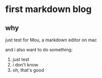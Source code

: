 <!--
@title: first markdown blog
@filename: first-blog
-->
# first markdown blog

## why

just test for Mou, a markdown editor on mac

and i also want to do something:

1. just test
2. i don't know
3. oh, that's good